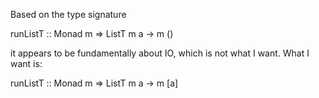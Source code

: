 Based on the type signature

  runListT :: Monad m => ListT m a -> m ()

it appears to be fundamentally about IO, which is not what I want. What I want is:

  runListT :: Monad m => ListT m a -> m [a]
